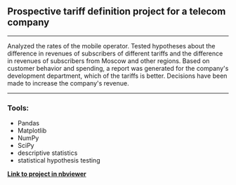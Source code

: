 ## Prospective tariff definition project for a telecom company
_________________
Analyzed the rates of the mobile operator.  Tested hypotheses about the difference in revenues of subscribers of different tariffs and the difference in revenues of subscribers from Moscow and other regions. Based on customer behavior and spending, a report was generated for the company's development department, which of the tariffs is better. Decisions have been made to increase the company's revenue. 
____________________
### Tools:
- Pandas
- Matplotlib
- NumPy
- SciPy
- descriptive statistics
- statistical hypothesis testing

[**Link to project in nbviewer**](https://nbviewer.jupyter.org/github/konicaRu/eng_i_am_data_analyst/blob/master/3_project_statistical_analysis_data/3_eng_project_telecom_tariff.ipynb)
